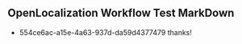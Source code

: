 ## OpenLocalization Workflow Test MarkDown
* 554ce6ac-a15e-4a63-937d-da59d4377479 thanks!

<!--HONumber=Jul16_HO3-->



